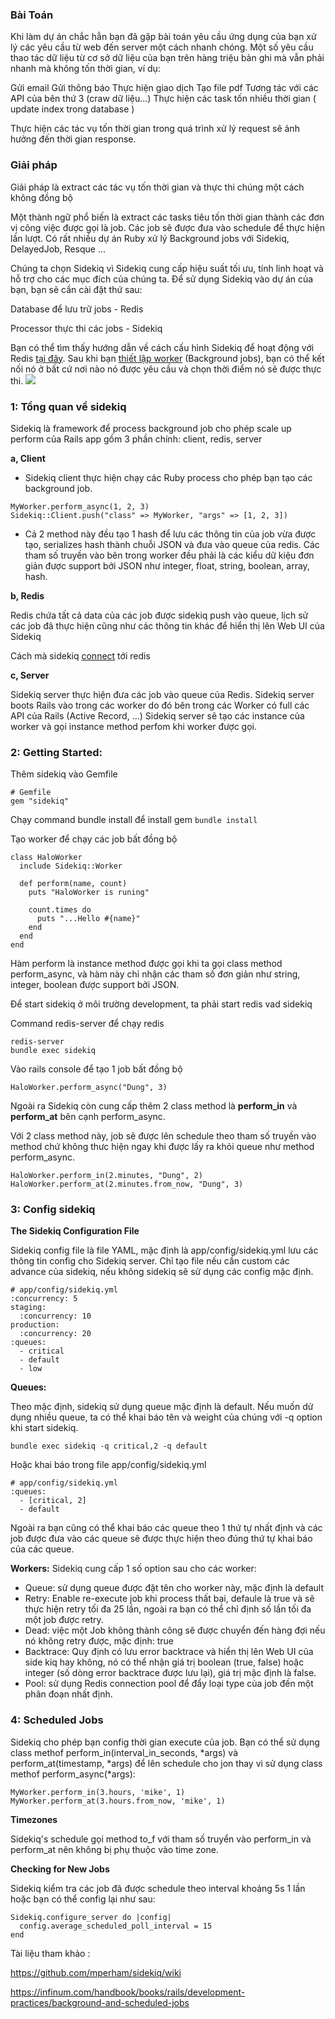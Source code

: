 ### Bài Toán

Khi làm dự án chắc hẳn bạn đã gặp bài toán yêu cầu ứng dụng của bạn xử lý các yêu cầu từ web đến server một cách nhanh chóng. Một số yêu cầu thao tác dữ liệu từ cơ sở dữ liệu của bạn trên hàng triệu bản ghi mà vẫn phải nhanh mà không tốn thời gian, ví dụ:


Gửi email 
Gửi thông báo 
Thực hiện giao dịch
Tạo file pdf
Tương tác với các API của bên thứ 3 (craw dữ liệu...)
Thực hiện các task tốn nhiều thời gian ( update index trong database )

Thực hiện các tác vụ tốn thời gian trong quá trình xử lý request sẽ ảnh hưởng đến thời gian response.

### Giải pháp

Giải pháp là extract các tác vụ tốn thời gian và thực thi chúng một cách không đồng bộ

Một thành ngữ phổ biến là extract các tasks tiêu tốn thời gian thành các đơn vị công việc được gọi là job. Các job sẽ được đưa vào schedule để thực hiện lần lượt. Có rất nhiều dự án Ruby xử lý Background jobs với Sidekiq, DelayedJob, Resque ...

Chúng ta chọn Sidekiq vì Sidekiq cung cấp hiệu suất tối ưu, tính linh hoạt và hỗ trợ cho các mục đích của chúng ta. Để sử dụng Sidekiq vào dự án của bạn, bạn sẽ cần cài đặt thứ sau:

Database để lưu trữ jobs - Redis 

Processor thực thi các jobs - Sidekiq

Bạn có thể tìm thấy hướng dẫn về cách cấu hình Sidekiq để hoạt động với Redis [tại đây](https://github.com/mperham/sidekiq/wiki/Using-Redis). Sau khi bạn [thiết lập worker](https://github.com/mperham/sidekiq/wiki/Getting-Started) (Background jobs), bạn có thể kết nối nó ở bất cứ nơi nào nó được yêu cầu và chọn thời điểm nó sẽ được thực thi.
![](https://images.viblo.asia/82461bdd-42f9-45c6-a52d-35c0bd6d4775.png)


###  1: Tổng quan về sidekiq

Sidekiq là framework để process background job cho phép scale up perform của Rails app gồm 3 phần chính: client, redis, server

**a, Client**
* Sidekiq client thực hiện chạy các Ruby process cho phép bạn tạo các background job.
```
MyWorker.perform_async(1, 2, 3)
Sidekiq::Client.push("class" => MyWorker, "args" => [1, 2, 3])
```

* Cả 2 method này đều tạo 1 hash để lưu các thông tin của job vừa được tạo, serializes hash thành chuỗi JSON và đưa vào queue của redis. Các tham số truyền vào bên trong worker đều phải là các kiểu dữ kiệu đơn giản được support bởi JSON như integer, float, string, boolean, array, hash.

**b, Redis**

Redis chứa tất cả data của các job được sidekiq push vào queue, lịch sử các job đã thực hiện cũng như các thông tin khác để hiển thị lên Web UI của Sidekiq

Cách mà sidekiq [connect](https://github.com/mperham/sidekiq/wiki/Using-Redis) tới redis

**c, Server**

Sidekiq server thực hiện đưa các job vào queue của Redis. Sidekiq server boots Rails vào trong các worker do đó bên trong các Worker có full các API của Rails (Active Record, ...)
Sidekiq server sẽ tạo các instance của worker và gọi instance method perfom khi worker được gọi.


### 2: Getting Started: 
Thêm sidekiq vào Gemfile
```
# Gemfile 
gem "sidekiq"
```
Chạy command bundle install để install gem
`bundle install`

Tạo worker để chạy các job bất đồng bộ

```
class HaloWorker
  include Sidekiq::Worker

  def perform(name, count)
    puts "HaloWorker is runing"
    
    count.times do
      puts "...Hello #{name}"
    end
  end
end
```

Hàm perform là instance method được gọi khi ta gọi class method perform_async, và hàm này  chỉ nhận các tham số đơn giản như string, integer, boolean được support bởi JSON.

Để start sidekiq ở môi trường development, ta phải start redis vad sidekiq

Command redis-server để chạy redis
```
redis-server
bundle exec sidekiq
```
Vào rails console để tạo 1 job bất đồng bộ

`HaloWorker.perform_async("Dung", 3)`


Ngoài ra Sidekiq còn cung cấp thêm 2 class method là **perform_in** và **perform_at** bên cạnh perform_async.

Với 2 class method này, job sẽ được lên schedule theo tham số truyền vào method chứ không thưc hiện ngay khi được lấy ra khỏi queue như method perform_async.

```
HaloWorker.perform_in(2.minutes, "Dung", 2)
HaloWorker.perform_at(2.minutes.from_now, "Dung", 3)
```

### 3: Config sidekiq

**The Sidekiq Configuration File**

Sidekiq config file là file YAML, mặc định là app/config/sidekiq.yml lưu các thông tin config cho Sidekiq server. Chỉ tạo file nếu cần custom các advance của sidekiq, nếu không sidekiq sẽ sử dụng các config mặc định.

```
# app/config/sidekiq.yml
:concurrency: 5
staging:
  :concurrency: 10
production:
  :concurrency: 20
:queues:
  - critical
  - default
  - low
```

**Queues:**

Theo mặc định, sidekiq sử dụng queue mặc định là default. Nếu muốn dử dụng nhiều queue, ta có thể khai báo tên và weight của chúng với -q option khi start sidekiq.

```
bundle exec sidekiq -q critical,2 -q default
```

Hoặc khai báo trong file app/config/sidekiq.yml

```
# app/config/sidekiq.yml
:queues:
  - [critical, 2]
  - default
```

Ngoài ra bạn cũng có thể khai báo các queue theo 1 thứ tự nhất định và các job được đưa vào các queue sẽ được thực hiện theo đúng thứ tự khai báo của các queue.

**Workers:**
Sidekiq cung cấp 1 số option sau cho các worker:
- Queue: sử dụng queue được đặt tên cho worker này, mặc định là default
- Retry: Enable re-execute job khi process thất bại, defaule là true và sẽ thực hiện retry tối đa 25 lần, ngoài ra bạn có thể chỉ định số lần tối đa một job được retry.
- Dead: việc một Job không thành công sẽ được chuyển đến hàng đợi nếu nó không retry được, mặc định: true
- Backtrace: Quy định có lưu error backtrace và hiển thị lên Web UI của side kiq hay không, nó có thể nhận giá trị boolean (true, false) hoặc integer (số dòng error backtrace được lưu lại), giá trị mặc định là false.
- Pool: sử dụng Redis connection pool để đẩy loại type của job đến một phân đoạn nhất định.

### 4: Scheduled Jobs
Sidekiq cho phép bạn config thời gian execute của job. Bạn có thể sử dụng class methof perform_in(interval_in_seconds, *args) và perform_at(timestamp, *args) để lên schedule cho jon thay vì sử dụng class methof perform_async(*args):
```
MyWorker.perform_in(3.hours, 'mike', 1)
MyWorker.perform_at(3.hours.from_now, 'mike', 1)
```

**Timezones**

Sidekiq's schedule gọi method to_f với tham số truyển vào perform_in và perform_at nên không bị phụ thuộc vào time zone.

**Checking for New Jobs**

Sidekiq kiểm tra các job đã được schedule theo interval khoảng 5s 1 lần
hoặc bạn có thể config lại như sau:

```
Sidekiq.configure_server do |config|
  config.average_scheduled_poll_interval = 15
end
```

Tài liệu tham khảo :

https://github.com/mperham/sidekiq/wiki

https://infinum.com/handbook/books/rails/development-practices/background-and-scheduled-jobs
